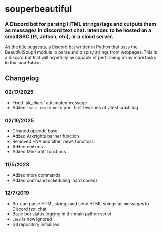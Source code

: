 # souperbeautiful
### A Discord bot for parsing HTML strings/tags and outputs them as messages in discord text chat. Intended to be hosted on a small SBC (Pi, Jetson, etc), or a cloud server.

As the title suggests, a Discord bot written in Python that uses the BeautifulSoup4 module to parse and display strings from webpages. This is a discord bot that will hopefully be capable of performing many more tasks in the near future.  

## Changelog

### 02/17/2025
- Fixed 'ak_chars' automated message
- Added `!soup crash-mc` to print first few lines of latest crash log

### 02/10/2025
- Cleaned up code base
- Added Arknights banner function
- Removed HNA and other news functions
- Added embeds
- Added Minecraft functions

### 11/5/2023
- Added more commands
- Added command scheduling (hard coded)

### 12/7/2019
- Bot can parse HTML strings and send HTML strings as messages to Discord text chat
- Basic bot status logging in the main python script
- `.env` is now ignored
- Git repository initialized
